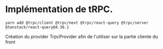 # Implémentation de tRPC.

```
yarn add @trpc/client @trpc/next @trpc/react-query @trpc/server @tanstack/react-query@4.36.1
```

Création du provider TrpcProvider afin de l'utiliser sur la partie cliente du front
